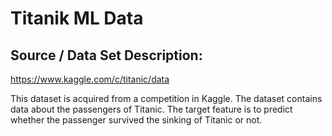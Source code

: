 # Titanik ML Data

## Source / Data Set Description:
<https://www.kaggle.com/c/titanic/data>

This dataset is acquired from a competition in Kaggle.
The dataset contains data about the passengers of Titanic. The target feature is to predict whether the passenger survived the sinking of Titanic or not.
